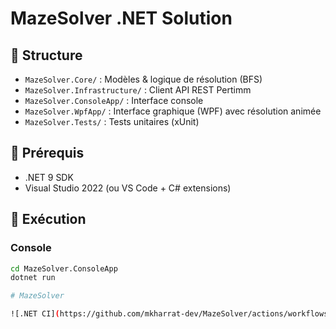 # MazeSolver .NET Solution

## 🚀 Structure
- `MazeSolver.Core/` : Modèles & logique de résolution (BFS)
- `MazeSolver.Infrastructure/` : Client API REST Pertimm
- `MazeSolver.ConsoleApp/` : Interface console
- `MazeSolver.WpfApp/` : Interface graphique (WPF) avec résolution animée
- `MazeSolver.Tests/` : Tests unitaires (xUnit)

## 🔧 Prérequis
- .NET 9 SDK
- Visual Studio 2022 (ou VS Code + C# extensions)

## 📌 Exécution
### Console
```bash
cd MazeSolver.ConsoleApp
dotnet run

# MazeSolver

![.NET CI](https://github.com/mkharrat-dev/MazeSolver/actions/workflows/dotnet.yml/badge.svg)
